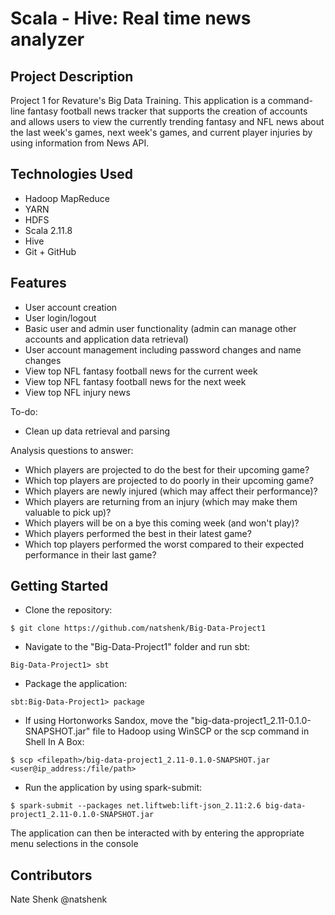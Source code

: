 # Scala - Hive: Real time news analyzer

## Project Description

Project 1 for Revature's Big Data Training. This application is a command-line fantasy football news tracker that supports the creation of accounts and allows users to view the currently trending fantasy and NFL news about the last week's games, next week's games, and current player injuries by using information from News API.

## Technologies Used
- Hadoop MapReduce
- YARN
- HDFS
- Scala 2.11.8
- Hive
- Git + GitHub

## Features
- User account creation
- User login/logout
- Basic user and admin user functionality (admin can manage other accounts and application data retrieval)
- User account management including password changes and name changes
- View top NFL fantasy football news for the current week
- View top NFL fantasy football news for the next week
- View top NFL injury news

To-do:
- Clean up data retrieval and parsing

Analysis questions to answer:
- Which players are projected to do the best for their upcoming game?
- Which top players are projected to do poorly in their upcoming game?
- Which players are newly injured (which may affect their performance)?
- Which players are returning from an injury (which may make them valuable to pick up)?
- Which players will be on a bye this coming week (and won't play)?
- Which players performed the best in their latest game?
- Which top players performed the worst compared to their expected performance in their last game?

## Getting Started
- Clone the repository:
```
$ git clone https://github.com/natshenk/Big-Data-Project1
```
- Navigate to the "Big-Data-Project1" folder and run sbt:
```
Big-Data-Project1> sbt
```
- Package the application:
```
sbt:Big-Data-Project1> package
```
- If using Hortonworks Sandox, move the "big-data-project1_2.11-0.1.0-SNAPSHOT.jar" file to Hadoop using WinSCP or the scp command in Shell In A Box:
```
$ scp <filepath>/big-data-project1_2.11-0.1.0-SNAPSHOT.jar <user@ip_address:/file/path>
```
- Run the application by using spark-submit:
```
$ spark-submit --packages net.liftweb:lift-json_2.11:2.6 big-data-project1_2.11-0.1.0-SNAPSHOT.jar
```
The application can then be interacted with by entering the appropriate menu selections in the console

## Contributors
Nate Shenk @natshenk
